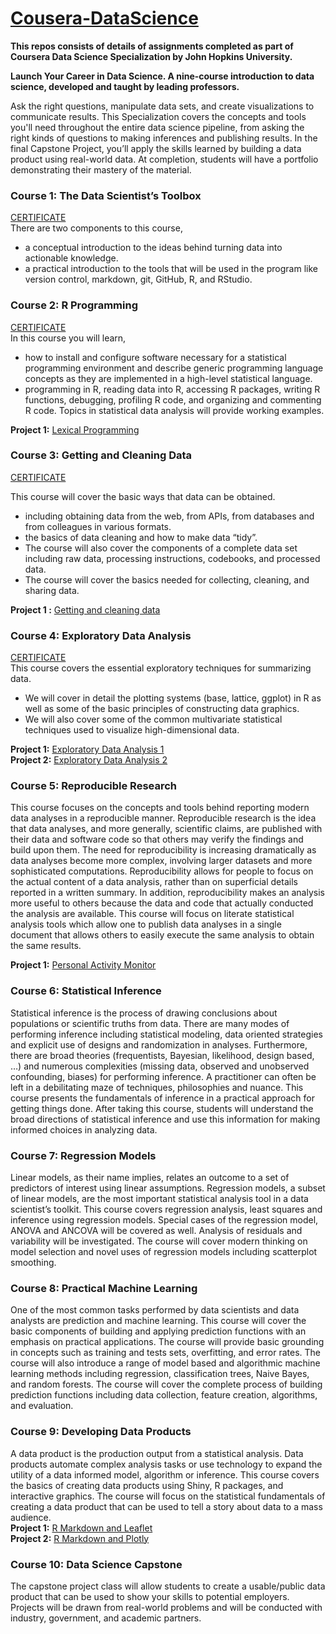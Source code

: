 # [Cousera-DataScience](https://www.coursera.org/specializations/jhu-data-science)
**This repos consists of details of assignments completed as part of Coursera Data Science Specialization by John Hopkins University.**

**Launch Your Career in Data Science. A nine-course introduction to data science, developed and taught by leading professors.**

Ask the right questions, manipulate data sets, and create visualizations to communicate results. This Specialization covers the concepts and tools you'll need throughout the entire data science pipeline, from asking the right kinds of questions to making inferences and publishing results. In the final Capstone Project, you’ll apply the skills learned by building a data product using real-world data. At completion, students will have a portfolio demonstrating their mastery of the material.

### Course 1: The Data Scientist’s Toolbox
[CERTIFICATE](https://www.coursera.org/account/accomplishments/certificate/7QBNK95Q5RAC)  
There are two components to this course,
* a conceptual introduction to the ideas behind turning data into actionable knowledge.
* a practical introduction to the tools that will be used in the program like version control, markdown, git, GitHub, R, and RStudio.

### Course 2:  R Programming
[CERTIFICATE](https://www.coursera.org/account/accomplishments/certificate/GYYYQ9R6W7EB)  
In this course you will learn,
* how to install and configure software necessary for a statistical programming environment and describe generic programming language concepts as they are implemented in a high-level statistical language.
* programming in R, reading data into R, accessing R packages, writing R functions, debugging, profiling R code, and organizing and commenting R code. Topics in statistical data analysis will provide working examples.

**Project 1:** [Lexical Programming](https://github.com/arnarejo/ProgrammingAssignment2)

### Course 3: Getting and Cleaning Data
[CERTIFICATE](https://www.coursera.org/account/accomplishments/certificate/KU4VBSTETK9X)

This course will cover the basic ways that data can be obtained.
* including obtaining data from the web, from APIs, from databases and from colleagues in various formats.
* the basics of data cleaning and how to make data “tidy”.
* The course will also cover the components of a complete data set including raw data, processing instructions, codebooks, and processed data.
* The course will cover the basics needed for collecting, cleaning, and sharing data.

**Project 1 :** [Getting and cleaning data](https://github.com/arnarejo/COURSERA-getting-and-cleaning-data)

### Course 4: Exploratory Data Analysis
[CERTIFICATE](https://www.coursera.org/account/accomplishments/certificate/FSBJBL8XKVM9)  
This course covers the essential exploratory techniques for summarizing data.
* We will cover in detail the plotting systems (base, lattice, ggplot) in R as well as some of the basic principles of constructing data graphics.
* We will also cover some of the common multivariate statistical techniques used to visualize high-dimensional data.

**Project 1:** [Exploratory Data Analysis 1](https://github.com/arnarejo/Coursera-EDA-week1)  
**Project 2:** [Exploratory Data Analysis 2](https://github.com/arnarejo/EPA-airPollution)

### Course 5: Reproducible Research
This course focuses on the concepts and tools behind reporting modern data analyses in a reproducible manner. Reproducible research is the idea that data analyses, and more generally, scientific claims, are published with their data and software code so that others may verify the findings and build upon them. The need for reproducibility is increasing dramatically as data analyses become more complex, involving larger datasets and more sophisticated computations. Reproducibility allows for people to focus on the actual content of a data analysis, rather than on superficial details reported in a written summary. In addition, reproducibility makes an analysis more useful to others because the data and code that actually conducted the analysis are available. This course will focus on literate statistical analysis tools which allow one to publish data analyses in a single document that allows others to easily execute the same analysis to obtain the same results.

**Project 1:** [Personal Activity Monitor](https://github.com/arnarejo/RepData_PeerAssessment1)

### Course 6: Statistical Inference
Statistical inference is the process of drawing conclusions about populations or scientific truths from data. There are many modes of performing inference including statistical modeling, data oriented strategies and explicit use of designs and randomization in analyses. Furthermore, there are broad theories (frequentists, Bayesian, likelihood, design based, …) and numerous complexities (missing data, observed and unobserved confounding, biases) for performing inference. A practitioner can often be left in a debilitating maze of techniques, philosophies and nuance. This course presents the fundamentals of inference in a practical approach for getting things done. After taking this course, students will understand the broad directions of statistical inference and use this information for making informed choices in analyzing data.

### Course 7: Regression Models
Linear models, as their name implies, relates an outcome to a set of predictors of interest using linear assumptions. Regression models, a subset of linear models, are the most important statistical analysis tool in a data scientist’s toolkit. This course covers regression analysis, least squares and inference using regression models. Special cases of the regression model, ANOVA and ANCOVA will be covered as well. Analysis of residuals and variability will be investigated. The course will cover modern thinking on model selection and novel uses of regression models including scatterplot smoothing.

### Course 8: Practical Machine Learning
One of the most common tasks performed by data scientists and data analysts are prediction and machine learning. This course will cover the basic components of building and applying prediction functions with an emphasis on practical applications. The course will provide basic grounding in concepts such as training and tests sets, overfitting, and error rates. The course will also introduce a range of model based and algorithmic machine learning methods including regression, classification trees, Naive Bayes, and random forests. The course will cover the complete process of building prediction functions including data collection, feature creation, algorithms, and evaluation.

### Course 9: Developing Data Products
A data product is the production output from a statistical analysis. Data products automate complex analysis tasks or use technology to expand the utility of a data informed model, algorithm or inference. This course covers the basics of creating data products using Shiny, R packages, and interactive graphics. The course will focus on the statistical fundamentals of creating a data product that can be used to tell a story about data to a mass audience.  
**Project 1:** [R Markdown and Leaflet](https://github.com/arnarejo/CourseraDS-Leaflet)  
**Project 2:** [R Markdown and Plotly](https://github.com/arnarejo/CourseraDS-plotly)  

### Course 10: Data Science Capstone
The capstone project class will allow students to create a usable/public data product that can be used to show your skills to potential employers. Projects will be drawn from real-world problems and will be conducted with industry, government, and academic partners.
